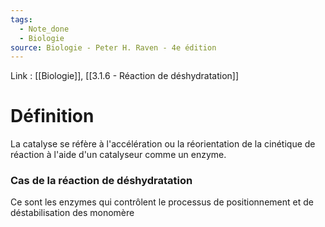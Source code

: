 ```yaml
---
tags:
  - Note_done
  - Biologie
source: Biologie - Peter H. Raven - 4e édition
---
```


Link : [[Biologie]], [[3.1.6 - Réaction de déshydratation]]

# Définition
La catalyse se réfère à l'accélération ou la réorientation de la cinétique de réaction à l'aide d'un catalyseur comme un enzyme.

### Cas de la réaction de déshydratation 
Ce sont les enzymes qui contrôlent le processus de positionnement et de déstabilisation des monomère 